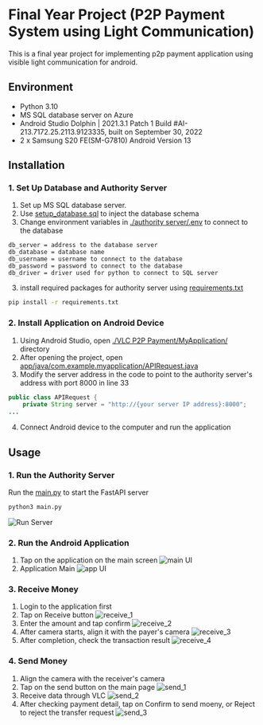 # Final Year Project (P2P Payment System using Light Communication)
This is a final year project for implementing p2p payment application using visible light communication for android.

## Environment
- Python 3.10
- MS SQL database server on Azure
- Android Studio Dolphin | 2021.3.1 Patch 1 Build #AI-213.7172.25.2113.9123335, built on September 30, 2022
- 2 x Samsung S20 FE(SM-G7810) Android Version 13

## Installation
### 1. Set Up Database and Authority Server
1. Set up MS SQL database server.
2. Use [setup_database.sql](setup_database.sql) to inject the database schema
3. Change environment variables in [./authority server/.env](authority&#32;server/.env) to connect to the database
```
db_server = address to the database server
db_database = database name
db_username = username to connect to the database
db_password = password to connect to the database
db_driver = driver used for python to connect to SQL server
```
3. install required packages for authority server using [requirements.txt](requirements.txt)
```bash
pip install -r requirements.txt
```

### 2. Install Application on Android Device
1. Using Android Studio, open [./VLC P2P Payment/MyApplication/](VLC&#32;P2P&#32;Payment/MyApplication/) directory
2. After opening the project, open [app/java/com.example.myapplication/APIRequest.java](VLC&#32;P2P&#32;Payment/MyApplication/app/src/main/java/com/example/myapplication/APIRequest.java)
3. Modify the server address in the code to point to the authority server's address with port 8000 in line 33
```java
public class APIRequest {
    private String server = "http://{your server IP address}:8000";
...
```
4. Connect Android device to the computer and run the application

## Usage
### 1. Run the Authority Server
Run the [main.py](authority&#32;server/main.py) to start the FastAPI server
```bash
python3 main.py
```
![Run Server](img/run_server.png)
### 2. Run the Android Application
1. Tap on the application on the main screen
![main UI](img/mobile_main.jpg)
2. Application Main
![app UI](img/app_main.jpg)
### 3. Receive Money
1. Login to the application first
2. Tap on Receive button
![receive_1](img/receive_1.jpg)
3. Enter the amount and tap confirm
![receive_2](img/receive_2.jpg)
4. After camera starts, align it with the payer's camera
![receive_3](img/receive_3.jpg)
5. After completion, check the transaction result
![receive_4](img/receive_4.jpg)
### 4. Send Money
1. Align the camera with the receiver's camera
2. Tap on the send button on the main page
![send_1](img/send_1.jpg)
3. Receive data through VLC
![send_2](img/send_2.jpg)
4. After checking payment detail, tap on Confirm to send moeny, or Reject to reject the transfer request
![send_3](img/send_3.jpg)
